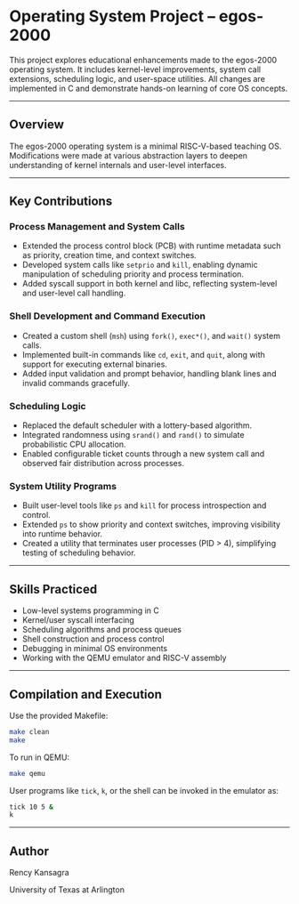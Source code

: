 # Operating System Project – egos-2000

This project explores educational enhancements made to the egos-2000 operating system. It includes kernel-level improvements, system call extensions, scheduling logic, and user-space utilities. All changes are implemented in C and demonstrate hands-on learning of core OS concepts.

---

## Overview

The egos-2000 operating system is a minimal RISC-V-based teaching OS. Modifications were made at various abstraction layers to deepen understanding of kernel internals and user-level interfaces.

---

## Key Contributions

### Process Management and System Calls

- Extended the process control block (PCB) with runtime metadata such as priority, creation time, and context switches.
- Developed system calls like `setprio` and `kill`, enabling dynamic manipulation of scheduling priority and process termination.
- Added syscall support in both kernel and libc, reflecting system-level and user-level call handling.

### Shell Development and Command Execution

- Created a custom shell (`msh`) using `fork()`, `exec*()`, and `wait()` system calls.
- Implemented built-in commands like `cd`, `exit`, and `quit`, along with support for executing external binaries.
- Added input validation and prompt behavior, handling blank lines and invalid commands gracefully.

### Scheduling Logic

- Replaced the default scheduler with a lottery-based algorithm.
- Integrated randomness using `srand()` and `rand()` to simulate probabilistic CPU allocation.
- Enabled configurable ticket counts through a new system call and observed fair distribution across processes.

### System Utility Programs

- Built user-level tools like `ps` and `kill` for process introspection and control.
- Extended `ps` to show priority and context switches, improving visibility into runtime behavior.
- Created a utility that terminates user processes (PID > 4), simplifying testing of scheduling behavior.

---

## Skills Practiced

- Low-level systems programming in C
- Kernel/user syscall interfacing
- Scheduling algorithms and process queues
- Shell construction and process control
- Debugging in minimal OS environments
- Working with the QEMU emulator and RISC-V assembly

---

## Compilation and Execution

Use the provided Makefile:

```bash
make clean
make
```

To run in QEMU:

```bash
make qemu
```

User programs like `tick`, `k`, or the shell can be invoked in the emulator as:

```bash
tick 10 5 &
k
```

---

## Author

Rency Kansagra

University of Texas at Arlington  


